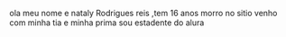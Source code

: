 ola meu nome e nataly Rodrigues reis ,tem 16 anos morro no sitio venho com minha tia e minha prima 
sou estadente do alura
